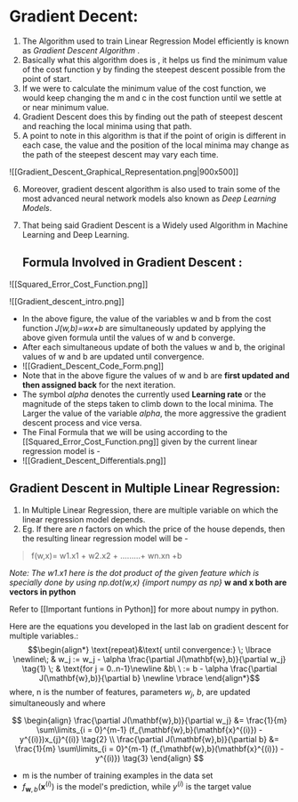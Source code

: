 # Gradient Decent:

1. The Algorithm used to train Linear Regression Model efficiently is known as *Gradient Descent Algorithm* .
2. Basically what this algorithm does is , it helps us find the minimum value of the cost function y by finding the steepest descent possible from the point of start.
3. If we were to calculate the minimum value of the cost function, we would keep changing the m and c in the cost function until we settle at or near minimum value.
4. Gradient Descent does this by finding out the path of steepest descent and reaching the local minima using that path.
5. A point to note in this algorithm is that if the point of origin is different in each case, the value and the position of the local minima may change as the path of the steepest descent may vary each time.

![[Gradient_Descent_Graphical_Representation.png|900x500]]

6. Moreover, gradient descent algorithm is also used to train some of the most advanced neural  network models also known as *Deep Learning Models*.
7. That being said Gradient Descent is a Widely used Algorithm in Machine Learning and Deep Learning.

	## Formula Involved in Gradient Descent : 

![[Squared_Error_Cost_Function.png]]

![[Gradient_descent_intro.png]]

- In the above figure, the value of the variables w and b from the cost function *J(w,b)=wx+b* are simultaneously updated by applying the above given formula until the values of w and b converge.
- After each simultaneous update of both the values w and b, the original values of w and b are updated until convergence.
- ![[Gradient_Descent_Code_Form.png]]
- Note that in the above figure the values of w and b are **first updated and then assigned back** for the next iteration.
- The symbol *alpha* denotes the currently used **Learning rate**  or the magnitude of the steps taken to climb down to the local minima. The Larger the value of the variable *alpha*, the more aggressive the gradient descent process and vice versa.
- The Final Formula that we will be using according to the [[Squared_Error_Cost_Function.png]] given by the current linear regression model is -
- ![[Gradient_Descent_Differentials.png]]
## Gradient Descent in Multiple Linear Regression:

1. In Multiple Linear Regression, there are multiple variable on which the linear regression model depends.
2. Eg. If there are *n* factors on which the price of the house depends, then the resulting linear regression model will be -

> f(w,x)= w1.x1 + w2.x2 + .........+ wn.xn +b

*Note: The w1.x1 here is the dot product of the given feature which is specially done by using np.dot(w,x) {import numpy as np}*
**w and x both are vectors in python**

Refer to [[Important funtions in Python]] for more about numpy in python.

Here are the equations you developed in the last lab on gradient descent for multiple variables.:
$$\begin{align*} \text{repeat}&\text{ until convergence:} \; \lbrace \newline\;
& w_j := w_j -  \alpha \frac{\partial J(\mathbf{w},b)}{\partial w_j} \tag{1}  \; & \text{for j = 0..n-1}\newline
&b\ \ := b -  \alpha \frac{\partial J(\mathbf{w},b)}{\partial b}  \newline \rbrace
\end{align*}$$
where, n is the number of features, parameters $w_j$,  $b$, are updated simultaneously and where  

$$
\begin{align}
\frac{\partial J(\mathbf{w},b)}{\partial w_j}  &= \frac{1}{m} \sum\limits_{i = 0}^{m-1} (f_{\mathbf{w},b}(\mathbf{x}^{(i)}) - y^{(i)})x_{j}^{(i)} \tag{2}  \\
\frac{\partial J(\mathbf{w},b)}{\partial b}  &= \frac{1}{m} \sum\limits_{i = 0}^{m-1} (f_{\mathbf{w},b}(\mathbf{x}^{(i)}) - y^{(i)}) \tag{3}
\end{align}
$$
* m is the number of training examples in the data set
*  $f_{\mathbf{w},b}(\mathbf{x}^{(i)})$ is the model's prediction, while $y^{(i)}$ is the target value

